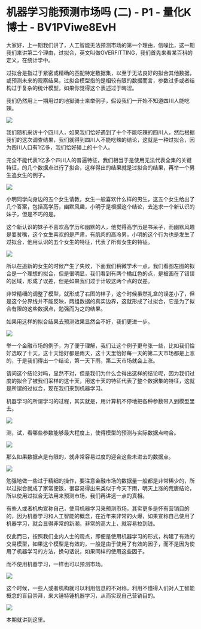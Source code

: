 # 机器学习能预测市场吗 (二) - P1 - 量化K博士 - BV1PViwe8EvH

大家好，上一期我们讲了，人工智能无法预测市场的第一个理由，信噪比，这一期我们来讲第二个理由，过拟合，英文叫做OVERFITTING，我们首先来看某百科的定义，在统计学中。

过拟合是指过于紧密或精确的匹配特定数据集，以至于无法良好的拟合其他数据，或预测未来的观察结果，过拟合模型指的是相较有限的数据而言，参数过多或者结构过于复杂的统计模型，如果你觉得这个表述过于晦涩。

我们仍然用上一期用过的地狱骑士来举例子，假设我们一开始不知道四川人能吃辣。

![](img/8c3e452378fe6dac1cf5b1469973b570_1.png)

我们随机采访十个四川人，如果我们恰好遇到了十个不能吃辣的四川人，然后根据我们的这次调查结果，我们就得到四川人不能吃辣的结论，这就是一种过拟合，因为四川人口有1亿多，我们恰好碰上的十个人。

完全不能代表1亿多个四川人的普遍特征，我们相当于是使用无法代表全集的关键特征，的几个数据点进行了拟合，这样得出的结果就是过拟合的结果，再举一个男生追女生的例子。



![](img/8c3e452378fe6dac1cf5b1469973b570_3.png)

小明同学向身边的五个女生请教，女生一般喜欢什么样的男生，这五个女生给出了几个答案，包括高学历，幽默风趣，小明于是根据这个结论，去追求一个新认识的妹子，但是不巧的是。

这个新认识的妹子不喜欢高学历和幽默的人，他觉得高学历是书呆子，而幽默风趣是耍贫嘴，这个女生喜欢的是严肃，有肌肉的高冷男，小明的这个行为也是发生了过拟合，他用认识的五个女生的特征，代表了所有女生的特征。



![](img/8c3e452378fe6dac1cf5b1469973b570_5.png)

所以在追新的女生的时候产生了失败，下面我们稍微学术一点，我们看图左图的拟合是一个理想的拟合，但是很明显，我们看到有两个橘红色的点，是被画在了错误的区域，形成了误差，但是如果我们过于计较这两个点的误差。

非常精细的调整了模型，就形成了右图的样子，这个时候虽然礼盒的误差小了，但是这个分界线并不能反映，两组数据的真实边界，这就形成了过拟合，它是为了拟合有限的这些数据点，勉强而为之的结果。

如果用这样的拟合结果去预测效果显然会不好，我们更进一步。

![](img/8c3e452378fe6dac1cf5b1469973b570_7.png)

举一个金融市场的例子，为了便于理解，我们让这个例子更夸张一些，比如我们恰好选取了十天，这十天恰好都是雨天，这十天里恰好每一天的第二天市场都是上涨的，于是我们得出一个结论，第一天下雨，第二天市场就会上涨。

请问这个结论对吗，显然不对，但是我们为什么会得出这样的结论呢，因为我们过度的拟合了被我们采样的这十天，用这十天的特征代表了整个数据集的特征，这就是所谓的过拟合，现在我们来到机器学习。

机器学习的所谓学习的过程，其实就是，用计算机不停地把各种参数带入到模型里去。

![](img/8c3e452378fe6dac1cf5b1469973b570_9.png)

测，试，看哪些参数能够最大程度上，使得模型的预测与实际数据点吻合。

![](img/8c3e452378fe6dac1cf5b1469973b570_11.png)

那么如果数据点是有限的，就非常容易过度的迎合这些未进去的数据点。

![](img/8c3e452378fe6dac1cf5b1469973b570_13.png)

勉强地做一些过于精细的操作，要注意金融市场的数据量一般都是非常稀少的，所以过拟合就成了家常便饭，很容易得出来类似于今天下雨，明天上涨的荒唐结论，所以使用过拟合无法用来预测市场，我们再讲远一点的真相。

有些人或者机构宣称自己，使用机器学习来预测市场，其实更多是怀有营销目的的，因为机器学习和人工智能的概念，在近年来非常的火爆，如果宣称自己使用了机器学习，就会显得非常的新潮，非常的高大上，就容易拉到钱。

仅此而已，按照我们业内人士的观点，即便是使用机器学习的形式，构建了有效的交易模型，如果这个模型是有效的，一般是由于使用了有效的因子，而不是因为使用了机器学习的方法，换句话说，如果同样的使用这些因子。

而不使用机器学习，一样也可以预测市场。

![](img/8c3e452378fe6dac1cf5b1469973b570_15.png)

这个时候，一些人或者机构就可以利用信息的不对称，利用不懂得人们对人工智能概念的盲目崇拜，来大锤特锤机器学习，从而实现自己营销目的。



![](img/8c3e452378fe6dac1cf5b1469973b570_17.png)

本期就讲到这里。